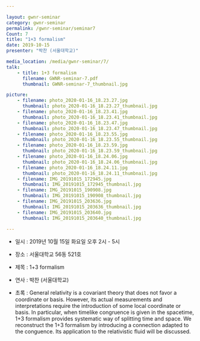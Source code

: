 ```yaml
---

layout: gwnr-seminar
category: gwnr-seminar
permalink: /gwnr-seminar/seminar7
Count: 7
title: "1+3 formalism"
date: 2019-10-15
presenter: "박찬 (서울대학교)"

media_location: /media/gwnr-seminar/7/
talk: 
    - title: 1+3 formalism
      filename: GWNR-seminar-7.pdf
      thumbnail: GWNR-seminar-7_thumbnail.jpg

picture:
    - filename: photo_2020-01-16_18.23.27.jpg
      thumbnail: photo_2020-01-16_18.23.27_thumbnail.jpg
    - filename: photo_2020-01-16_18.23.41.jpg
      thumbnail: photo_2020-01-16_18.23.41_thumbnail.jpg
    - filename: photo_2020-01-16_18.23.47.jpg
      thumbnail: photo_2020-01-16_18.23.47_thumbnail.jpg
    - filename: photo_2020-01-16_18.23.55.jpg
      thumbnail: photo_2020-01-16_18.23.55_thumbnail.jpg
    - filename: photo_2020-01-16_18.23.59.jpg
      thumbnail: photo_2020-01-16_18.23.59_thumbnail.jpg
    - filename: photo_2020-01-16_18.24.06.jpg
      thumbnail: photo_2020-01-16_18.24.06_thumbnail.jpg
    - filename: photo_2020-01-16_18.24.11.jpg
      thumbnail: photo_2020-01-16_18.24.11_thumbnail.jpg
    - filename: IMG_20191015_172945.jpg
      thumbnail: IMG_20191015_172945_thumbnail.jpg
    - filename: IMG_20191015_190908.jpg
      thumbnail: IMG_20191015_190908_thumbnail.jpg
    - filename: IMG_20191015_203636.jpg
      thumbnail: IMG_20191015_203636_thumbnail.jpg
    - filename: IMG_20191015_203640.jpg
      thumbnail: IMG_20191015_203640_thumbnail.jpg
    
---
```


* 일시 : 2019년 10월 15일 화요일 오후 2시 - 5시

* 장소 : 서울대학교 56동 521호

* 제목 : 1+3 formalism

* 연사 : 박찬 (서울대학교)

* 초록 : General relativity is a covariant theory that does not favor a coordinate or basis. However, its actual measurements and interpretations require the introduction of some local coordinate or basis. In particular, when timelike congruence is given in the spacetime, 1+3 formalism provides systematic way of splitting time and space. We reconstruct the 1+3 formalism by introducing a connection adapted to the conguence. Its application to the relativistic fluid will be discussed.
